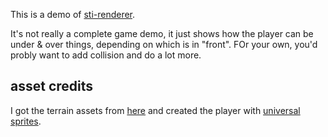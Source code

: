 This is a demo of [sti-renderer](https://github.com/notnullgames/sti-renderer).

It's not really a complete game demo, it just shows how the player can be under & over things, depending on which is in "front". FOr your own, you'd probly want to add collision and do a lot more.

## asset credits

I got the terrain assets from [here](https://opengameart.org/content/lpc-tile-atlas) and created the player with [universal sprites](https://notnullgames.github.io/universal-sprites/).